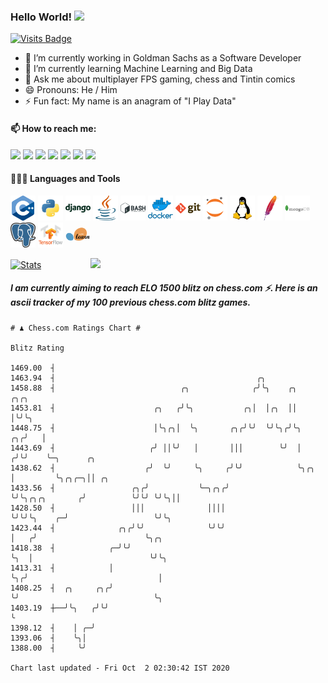   ### Hello World!  <img src="https://github.com/sciencepal/sciencepal/blob/master/assets/Hi.gif" width="29px">
  [![Visits Badge](https://badges.pufler.dev/visits/sciencepal/sciencepal)](https://badges.pufler.dev/visits/sciencepal/sciencepal)
  
  - 🔭 I’m currently working in Goldman Sachs as a Software Developer
  - 🌱 I’m currently learning Machine Learning and Big Data
  - 💬 Ask me about multiplayer FPS gaming, chess and Tintin comics
  - 😄 Pronouns: He / Him
  - ⚡ Fun fact: My name is an anagram of "I Play Data"
  
  #### 📫 How to reach me:   
  [<img src="https://upload.wikimedia.org/wikipedia/commons/8/83/Steam_icon_logo.svg" width="3.5%"/>](https://steamcommunity.com/id/mongocds/)
  [<img src="https://github.com/sciencepal/sciencepal/blob/master/assets/discord-round.svg" width="3.5%"/>](https://discord.gg/MnUUbHe)
  [<img src="https://img.icons8.com/color/48/000000/twitter.png" width="3.5%"/>](https://twitter.com/sciencepal)
  [<img src="https://img.icons8.com/color/48/000000/linkedin.png" width="3.5%"/>](https://www.linkedin.com/in/adityapal1/)
  [<img src="https://img.icons8.com/fluent/48/000000/facebook-new.png" width="3.5%"/>](https://www.facebook.com/sciencepal/)
  [<img src="https://img.icons8.com/fluent/48/000000/instagram-new.png" width="3.5%"/>](https://www.instagram.com/aditya_sciencepal/)
  <a href="mailto:aditya.pal.science@gmail.com"> <img src="https://img.icons8.com/fluent/48/000000/gmail.png" width="3.5%"/> </a>
  
  #### 👨🏻‍💻 Languages and Tools <br />
  <code><img height="40" src="https://raw.githubusercontent.com/github/explore/80688e429a7d4ef2fca1e82350fe8e3517d3494d/topics/cpp/cpp.png"></code>
  <code><img height="40" src="https://raw.githubusercontent.com/github/explore/80688e429a7d4ef2fca1e82350fe8e3517d3494d/topics/python/python.png"></code>
  <code><img height="40" src="https://raw.githubusercontent.com/github/explore/80688e429a7d4ef2fca1e82350fe8e3517d3494d/topics/django/django.png"></code>
  <code><img height="40" src="https://raw.githubusercontent.com/github/explore/80688e429a7d4ef2fca1e82350fe8e3517d3494d/topics/java/java.png"></code>
  <code><img height="40" src="https://raw.githubusercontent.com/github/explore/80688e429a7d4ef2fca1e82350fe8e3517d3494d/topics/bash/bash.png"></code>
  <code><img height="40" src="https://raw.githubusercontent.com/github/explore/80688e429a7d4ef2fca1e82350fe8e3517d3494d/topics/docker/docker.png"></code>
  <code><img height="40" src="https://raw.githubusercontent.com/github/explore/80688e429a7d4ef2fca1e82350fe8e3517d3494d/topics/git/git.png"></code>
  <code><img height="40" src="https://raw.githubusercontent.com/github/explore/80688e429a7d4ef2fca1e82350fe8e3517d3494d/topics/jupyter-notebook/jupyter-notebook.png"></code>
  <code><img height="40" src="https://raw.githubusercontent.com/github/explore/80688e429a7d4ef2fca1e82350fe8e3517d3494d/topics/linux/linux.png"></code>
  <code><img height="40" src="https://raw.githubusercontent.com/github/explore/80688e429a7d4ef2fca1e82350fe8e3517d3494d/topics/maven/maven.png"></code>
  <code><img height="40" src="https://raw.githubusercontent.com/github/explore/80688e429a7d4ef2fca1e82350fe8e3517d3494d/topics/mongodb/mongodb.png"></code>
  <code><img height="40" src="https://raw.githubusercontent.com/github/explore/80688e429a7d4ef2fca1e82350fe8e3517d3494d/topics/postgresql/postgresql.png"></code>
  <code><img height="40" src="https://raw.githubusercontent.com/github/explore/80688e429a7d4ef2fca1e82350fe8e3517d3494d/topics/tensorflow/tensorflow.png"></code>
  <code><img height="40" src="https://raw.githubusercontent.com/github/explore/80688e429a7d4ef2fca1e82350fe8e3517d3494d/topics/scikit-learn/scikit-learn.png"></code>
  
  [![Stats](https://github-readme-stats.vercel.app/api?username=sciencepal&show_icons=true&theme=radical)](https://github-readme-stats.vercel.app/api?username=sciencepal&show_icons=true&theme=radical)&nbsp; &nbsp; &nbsp; &nbsp; &nbsp; &nbsp; &nbsp; &nbsp; &nbsp; &nbsp; <img src="https://github.com/sciencepal/sciencepal/blob/master/assets/saved.gif" width="195">
  
  ##### I am currently aiming to reach ELO 1500 blitz on chess.com ⚡. Here is an ascii tracker of my 100 previous chess.com blitz games.

  ```
  # ♟︎ Chess.com Ratings Chart #
  
  Blitz Rating

 1469.00  ┤
 1463.94  ┤                                             ╭╮
 1458.88  ┤                            ╭╮              ╭╯╰╮    ╭╮                     ╭╮╭╮
 1453.81  ┤                      ╭╮   ╭╯╰╮           ╭╮│  │╭╮  ││                     │╰╯╰╮
 1448.75  ┤                      │╰╮╭╮│  ╰╮       ╭╮╭╯╰╯  ╰╯╰╮╭╯╰╮                 ╭╮╭╯   │
 1443.69  ┤                     ╭╯ ││╰╯   │       │││        ╰╯  │                ╭╯╰╯    ╰─╮      ╭╮
 1438.62  ┤                    ╭╯  ╰╯     ╰╮     ╭╯╰╯            ╰╮╭╮             │         ╰╮╭╮╭─╮││ ╭╮
 1433.56  ┤                 ╭╮╭╯           ╰─╮╭╮╭╯                ╰╯╰╮╭╮╭╮       ╭╯          ╰╯╰╯ ╰╯╰╮││
 1428.50  ┤                 │││              ││││                    ╰╯╰╯╰╮    ╭─╯                   ╰╯╰╮
 1423.44  ┤              ╭╮╭╯╰╯              ╰╯╰╯                         │   ╭╯                        ╰╮╭╮
 1418.38  ┤            ╭─╯╰╯                                              ╰╮  │                          ╰╯╰╮
 1413.31  ┤            │                                                   ╰╮╭╯                             │
 1408.25  ┤  ╭╮     ╭╮╭╯                                                    ╰╯                              ╰╮
 1403.19  ┼──╯╰╮   ╭╯╰╯                                                                                      ╰
 1398.12  ┤    │ ╭─╯
 1393.06  ┤    ╰╮│
 1388.00  ┤     ╰╯

Chart last updated - Fri Oct  2 02:30:42 IST 2020  
  ```
  
